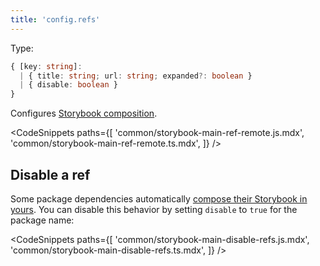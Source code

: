 ```yaml
---
title: 'config.refs'
---
```


Type:

```ts
{ [key: string]:
  | { title: string; url: string; expanded?: boolean }
  | { disable: boolean }
}
```

Configures [Storybook composition](../sharing/storybook-composition.md).

<!-- prettier-ignore-start -->

<CodeSnippets
  paths={[
    'common/storybook-main-ref-remote.js.mdx',
    'common/storybook-main-ref-remote.ts.mdx',
  ]}
/>

<!-- prettier-ignore-end -->

## Disable a ref

Some package dependencies automatically [compose their Storybook in yours](../sharing/package-composition.md). You can disable this behavior by setting `disable` to `true` for the package name:

<!-- prettier-ignore-start -->

<CodeSnippets
  paths={[
    'common/storybook-main-disable-refs.js.mdx',
    'common/storybook-main-disable-refs.ts.mdx',
  ]}
/>

<!-- prettier-ignore-end -->
